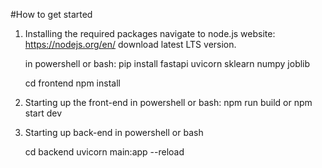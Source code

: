 #How to get started

1. Installing the required packages
    navigate to node.js website: https://nodejs.org/en/
    download latest LTS version.

    in powershell or bash:
    pip install fastapi uvicorn sklearn numpy joblib


    cd frontend
    npm install

2. Starting up the front-end
    in powershell or bash:
    npm run build or npm start dev

3. Starting up back-end
    in powershell or bash

    cd backend
    uvicorn main:app --reload
